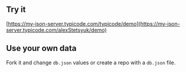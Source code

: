 ## Try it

[https://my-json-server.typicode.com/typicode/demo](https://my-json-server.typicode.com/alexStetsyuk/demo)

## Use your own data

Fork it and change `db.json` values or create a repo with a `db.json` file.
